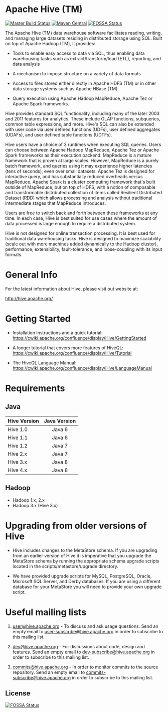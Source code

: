 Apache Hive (TM)
================
[![Master Build Status](https://travis-ci.org/apache/hive.svg?branch=master)](https://travis-ci.org/apache/hive/branches)
[![Maven Central](https://maven-badges.herokuapp.com/maven-central/org.apache.hive/hive/badge.svg)](http://search.maven.org/#search%7Cga%7C1%7Cg%3A%22org.apache.hive%22)
[![FOSSA Status](https://app.fossa.com/api/projects/git%2Bgithub.com%2Frlfagan%2Fhive.svg?type=shield)](https://app.fossa.com/projects/git%2Bgithub.com%2Frlfagan%2Fhive?ref=badge_shield)

The Apache Hive (TM) data warehouse software facilitates reading,
writing, and managing large datasets residing in distributed storage
using SQL. Built on top of Apache Hadoop (TM), it provides:

* Tools to enable easy access to data via SQL, thus enabling data
  warehousing tasks such as extract/transform/load (ETL), reporting,
  and data analysis

* A mechanism to impose structure on a variety of data formats

* Access to files stored either directly in Apache HDFS (TM) or in other
  data storage systems such as Apache HBase (TM)

* Query execution using Apache Hadoop MapReduce, Apache Tez
  or Apache Spark frameworks.

Hive provides standard SQL functionality, including many of the later
2003 and 2011 features for analytics.  These include OLAP functions,
subqueries, common table expressions, and more.  Hive's SQL can also be
extended with user code via user defined functions (UDFs), user defined
aggregates (UDAFs), and user defined table functions (UDTFs).

Hive users have a choice of 3 runtimes when executing SQL queries.
Users can choose between Apache Hadoop MapReduce, Apache Tez or
Apache Spark frameworks as their execution backend. MapReduce is a
mature framework that is proven at large scales. However, MapReduce
is a purely batch framework, and queries using it may experience
higher latencies (tens of seconds), even over small datasets. Apache
Tez is designed for interactive query, and has substantially reduced
overheads versus MapReduce. Apache Spark is a cluster computing
framework that's built outside of MapReduce, but on top of HDFS,
with a notion of composable and transformable distributed collection
of items called Resilient Distributed Dataset (RDD) which allows
processing and analysis without traditional intermediate stages that
MapReduce introduces.

Users are free to switch back and forth between these frameworks
at any time. In each case, Hive is best suited for use cases
where the amount of data processed is large enough to require a
distributed system.

Hive is not designed for online transaction processing. It is best used
for traditional data warehousing tasks.  Hive is designed to maximize
scalability (scale out with more machines added dynamically to the Hadoop
cluster), performance, extensibility, fault-tolerance, and
loose-coupling with its input formats.


General Info
============

For the latest information about Hive, please visit out website at:

  http://hive.apache.org/


Getting Started
===============

- Installation Instructions and a quick tutorial:
  https://cwiki.apache.org/confluence/display/Hive/GettingStarted

- A longer tutorial that covers more features of HiveQL:
  https://cwiki.apache.org/confluence/display/Hive/Tutorial

- The HiveQL Language Manual:
  https://cwiki.apache.org/confluence/display/Hive/LanguageManual


Requirements
============

Java
------

| Hive Version  | Java Version  |
| ------------- |:-------------:|
| Hive 1.0      | Java 6        |
| Hive 1.1      | Java 6        |
| Hive 1.2      | Java 7        |
| Hive 2.x      | Java 7        |
| Hive 3.x      | Java 8        |
| Hive 4.x      | Java 8        |


Hadoop
------

- Hadoop 1.x, 2.x
- Hadoop 3.x (Hive 3.x)


Upgrading from older versions of Hive
=====================================

- Hive includes changes to the MetaStore schema. If
  you are upgrading from an earlier version of Hive it is imperative
  that you upgrade the MetaStore schema by running the appropriate
  schema upgrade scripts located in the scripts/metastore/upgrade
  directory.

- We have provided upgrade scripts for MySQL, PostgreSQL, Oracle,
  Microsoft SQL Server, and Derby databases. If you are using a
  different database for your MetaStore you will need to provide
  your own upgrade script.

Useful mailing lists
====================

1. user@hive.apache.org - To discuss and ask usage questions. Send an
   empty email to user-subscribe@hive.apache.org in order to subscribe
   to this mailing list.

2. dev@hive.apache.org - For discussions about code, design and features.
   Send an empty email to dev-subscribe@hive.apache.org in order to
   subscribe to this mailing list.

3. commits@hive.apache.org - In order to monitor commits to the source
   repository. Send an empty email to commits-subscribe@hive.apache.org
   in order to subscribe to this mailing list.


## License
[![FOSSA Status](https://app.fossa.com/api/projects/git%2Bgithub.com%2Frlfagan%2Fhive.svg?type=large)](https://app.fossa.com/projects/git%2Bgithub.com%2Frlfagan%2Fhive?ref=badge_large)
